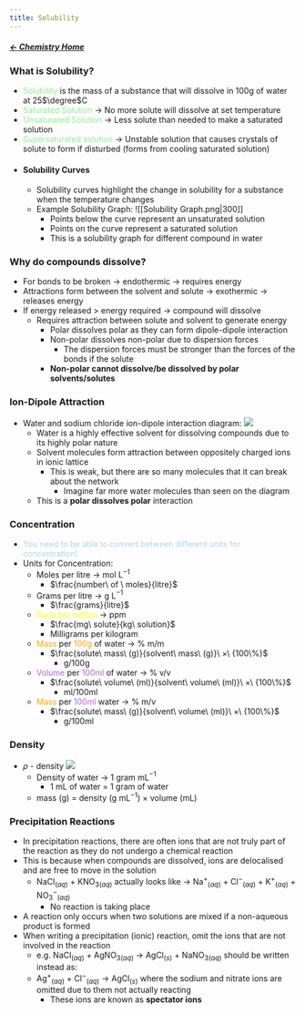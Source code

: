 ```yaml
---
title: Solubility
---
```


##### [← Chemistry Home](Chemistry%20Home%20-%20Year%2011)

### What is Solubility?
- <span style="color:lightgreen;">Solubility</span> is the mass of a substance that will dissolve in 100g of water at 25$\degree$C
- <span style="color:lightgreen;">Saturated Solution</span> → No more solute will dissolve at set temperature
- <span style="color:lightgreen;">Unsaturated Solution</span> → Less solute than needed to make a saturated solution
- <span style="color:lightgreen;">Supersaturated solution</span> → Unstable solution that causes crystals of solute to form if disturbed (forms from cooling saturated solution)
- #### Solubility Curves
	- Solubility curves highlight the change in solubility for a substance when the temperature changes
	- Example Solubility Graph: 
	  ![[Solubility Graph.png|300]]
		- Points below the curve represent an unsaturated solution
		- Points on the curve represent a saturated solution
		- This is a solubility graph for different compound in water

### Why do compounds dissolve?
- For bonds to be broken → endothermic → requires energy
- Attractions form between the solvent and solute → exothermic → releases energy
- If energy released > energy required → compound will dissolve
	- Requires attraction between solute and solvent to generate energy
		- Polar dissolves polar as they can form dipole-dipole interaction
		- Non-polar dissolves non-polar due to dispersion forces
			- The dispersion forces must be stronger than the forces of the bonds if the solute
		- **Non-polar cannot dissolve/be dissolved by polar solvents/solutes**

### Ion-Dipole Attraction
- Water and sodium chloride ion-dipole interaction diagram: 
  ![](Excalidraw/Ion-DipoleAttraction|850|)
	- Water is a highly effective solvent for dissolving compounds due to its highly polar nature
	- Solvent molecules form attraction between oppositely charged ions in ionic lattice
		- This is weak, but there are so many molecules that it can break about the network
			- Imagine far more water molecules than seen on the diagram
	- This is a **polar dissolves polar** interaction

### Concentration
- <span style="color:lightblue;">You need to be able to convert between different units for concentration!</span>
- Units for Concentration:
	- Moles per litre → mol L$^{-1}$
		- $\frac{number\ of \ moles}{litre}$
	- Grams per litre → g L$^{-1}$
		- $\frac{grams}{litre}$
	- <span style="color:yellow;">Parts per million</span> → ppm
		- $\frac{mg\ solute}{kg\ solution}$
		-  Milligrams per kilogram
	- <span style="color:orange;">Mass</span> per <span style="color:orange;">100g</span> of water → % m/m
		- $\frac{solute\ mass\ (g)}{solvent\ mass\ (g)}\ ×\ {100\%}$  
			- g/100g
	- <span style="color:#B666D2;">Volume</span> per <span style="color:#B666D2;">100ml</span> of water → % v/v
		- $\frac{solute\ volume\ (ml)}{solvent\ volume\ (ml)}\ ×\ {100\%}$
			- ml/100ml
	- <span style="color:orange;">Mass</span> per <span style="color:#B666D2;">100ml</span> water → % m/v
		- $\frac{solute\ mass\ (g)}{solvent\ volume\ (ml)}\ ×\ {100\%}$
			- g/100ml

### Density
- $\rho$ - density
  ![](DensityTriangle|300|)
	- Density of water → 1 gram mL$^{-1}$
		- 1 mL of water = 1 gram of water
	- mass (g) = density (g mL$^{-1}$) × volume (mL)

### Precipitation Reactions
- In precipitation reactions, there are often ions that are not truly part of the reaction as they do not undergo a chemical reaction
- This is because when compounds are dissolved, ions are delocalised and are free to move in the solution
	- NaCl$_{(aq)}$ + KNO$_3$$_{(aq)}$ actually looks like → Na$^+$$_{(aq)}$ + Cl$^-$$_{(aq)}$ + K$^+$$_{(aq)}$ + NO$_3^-$$_{(aq)}$
		- No reaction is taking place
- A reaction only occurs when two solutions are mixed if a non-aqueous product is formed
- When writing a precipitation (ionic) reaction, omit the ions that are not involved in the reaction
	- e.g. NaCl$_{(aq)}$ + AgNO$_3$$_{(aq)}$ → AgCl$_{(s)}$ + NaNO$_3$$_{(aq)}$ should be written instead as:
	- Ag$^+$$_{(aq)}$ + Cl$^-$$_{(aq)}$ → AgCl$_{(s)}$ where the sodium and nitrate ions are omitted due to them not actually reacting
		- These ions are known as **spectator ions**